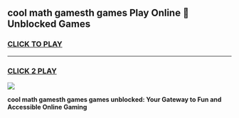 
## cool math gamesth games Play Online 👋 Unblocked Games
<h3>
<a href="https://news.freeplayer.one?title=cool_math_gamesth_games&ref=17CMG">CLICK TO PLAY</a></h3>
<hr>

<h3>
<a href="https://news.freeplayer.one?title=cool_math_gamesth_games&ref=17CMG">CLICK 2 PLAY</a>
  
</h3>

<a href="https://news.freeplayer.one?title=cool_math_gamesth_games&ref=17CMG/"><img src="https://clearcache.store/games.png"></a>


**cool math gamesth games games unblocked: Your Gateway to Fun and Accessible Online Gaming**
